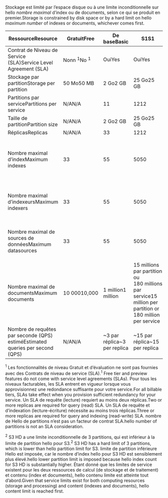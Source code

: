 <span data-ttu-id="9f30f-101">Stockage est limité par l’espace disque ou à une limite inconditionnelle sur hello *nombre maximal* d’index ou de documents, selon ce qui se produit en premier.</span><span class="sxs-lookup"><span data-stu-id="9f30f-101">Storage is constrained by disk space or by a hard limit on hello *maximum number* of indexes or documents, whichever comes first.</span></span>

| <span data-ttu-id="9f30f-102">Ressource</span><span class="sxs-lookup"><span data-stu-id="9f30f-102">Resource</span></span> | <span data-ttu-id="9f30f-103">Gratuit</span><span class="sxs-lookup"><span data-stu-id="9f30f-103">Free</span></span> | <span data-ttu-id="9f30f-104">De base</span><span class="sxs-lookup"><span data-stu-id="9f30f-104">Basic</span></span> | <span data-ttu-id="9f30f-105">S1</span><span class="sxs-lookup"><span data-stu-id="9f30f-105">S1</span></span> | <span data-ttu-id="9f30f-106">S2</span><span class="sxs-lookup"><span data-stu-id="9f30f-106">S2</span></span> | <span data-ttu-id="9f30f-107">S3</span><span class="sxs-lookup"><span data-stu-id="9f30f-107">S3</span></span> | <span data-ttu-id="9f30f-108">S3 HD</span><span class="sxs-lookup"><span data-stu-id="9f30f-108">S3 HD</span></span> |
| --- | --- | --- | --- | --- | --- | --- |
| <span data-ttu-id="9f30f-109">Contrat de Niveau de Service (SLA)</span><span class="sxs-lookup"><span data-stu-id="9f30f-109">Service Level Agreement (SLA)</span></span> |<span data-ttu-id="9f30f-110">Nonn <sup>1</sup></span><span class="sxs-lookup"><span data-stu-id="9f30f-110">No <sup>1</sup></span></span> |<span data-ttu-id="9f30f-111">Oui</span><span class="sxs-lookup"><span data-stu-id="9f30f-111">Yes</span></span> |<span data-ttu-id="9f30f-112">Oui</span><span class="sxs-lookup"><span data-stu-id="9f30f-112">Yes</span></span> |<span data-ttu-id="9f30f-113">Oui</span><span class="sxs-lookup"><span data-stu-id="9f30f-113">Yes</span></span> |<span data-ttu-id="9f30f-114">Oui</span><span class="sxs-lookup"><span data-stu-id="9f30f-114">Yes</span></span> |<span data-ttu-id="9f30f-115">Oui</span><span class="sxs-lookup"><span data-stu-id="9f30f-115">Yes</span></span> |
| <span data-ttu-id="9f30f-116">Stockage par partition</span><span class="sxs-lookup"><span data-stu-id="9f30f-116">Storage per partition</span></span> |<span data-ttu-id="9f30f-117">50 Mo</span><span class="sxs-lookup"><span data-stu-id="9f30f-117">50 MB</span></span> |<span data-ttu-id="9f30f-118">2 Go</span><span class="sxs-lookup"><span data-stu-id="9f30f-118">2 GB</span></span> |<span data-ttu-id="9f30f-119">25 Go</span><span class="sxs-lookup"><span data-stu-id="9f30f-119">25 GB</span></span> |<span data-ttu-id="9f30f-120">100 Go</span><span class="sxs-lookup"><span data-stu-id="9f30f-120">100 GB</span></span> |<span data-ttu-id="9f30f-121">200 Go</span><span class="sxs-lookup"><span data-stu-id="9f30f-121">200 GB</span></span> |<span data-ttu-id="9f30f-122">200 Go</span><span class="sxs-lookup"><span data-stu-id="9f30f-122">200 GB</span></span> |
| <span data-ttu-id="9f30f-123">Partitions par service</span><span class="sxs-lookup"><span data-stu-id="9f30f-123">Partitions per service</span></span> |<span data-ttu-id="9f30f-124">N/A</span><span class="sxs-lookup"><span data-stu-id="9f30f-124">N/A</span></span> |<span data-ttu-id="9f30f-125">1</span><span class="sxs-lookup"><span data-stu-id="9f30f-125">1</span></span> |<span data-ttu-id="9f30f-126">12</span><span class="sxs-lookup"><span data-stu-id="9f30f-126">12</span></span> |<span data-ttu-id="9f30f-127">12</span><span class="sxs-lookup"><span data-stu-id="9f30f-127">12</span></span> |<span data-ttu-id="9f30f-128">12</span><span class="sxs-lookup"><span data-stu-id="9f30f-128">12</span></span> |<span data-ttu-id="9f30f-129">3 <sup>2</sup></span><span class="sxs-lookup"><span data-stu-id="9f30f-129">3 <sup>2</sup></span></span> |
| <span data-ttu-id="9f30f-130">Taille de partition</span><span class="sxs-lookup"><span data-stu-id="9f30f-130">Partition size</span></span> |<span data-ttu-id="9f30f-131">N/A</span><span class="sxs-lookup"><span data-stu-id="9f30f-131">N/A</span></span> |<span data-ttu-id="9f30f-132">2 Go</span><span class="sxs-lookup"><span data-stu-id="9f30f-132">2 GB</span></span> |<span data-ttu-id="9f30f-133">25 Go</span><span class="sxs-lookup"><span data-stu-id="9f30f-133">25 GB</span></span> |<span data-ttu-id="9f30f-134">100 Go</span><span class="sxs-lookup"><span data-stu-id="9f30f-134">100 GB</span></span> |<span data-ttu-id="9f30f-135">200 Go</span><span class="sxs-lookup"><span data-stu-id="9f30f-135">200 GB</span></span> |<span data-ttu-id="9f30f-136">200 Go</span><span class="sxs-lookup"><span data-stu-id="9f30f-136">200 GB</span></span> |
| <span data-ttu-id="9f30f-137">Réplicas</span><span class="sxs-lookup"><span data-stu-id="9f30f-137">Replicas</span></span> |<span data-ttu-id="9f30f-138">N/A</span><span class="sxs-lookup"><span data-stu-id="9f30f-138">N/A</span></span> |<span data-ttu-id="9f30f-139">3</span><span class="sxs-lookup"><span data-stu-id="9f30f-139">3</span></span> |<span data-ttu-id="9f30f-140">12</span><span class="sxs-lookup"><span data-stu-id="9f30f-140">12</span></span> |<span data-ttu-id="9f30f-141">12</span><span class="sxs-lookup"><span data-stu-id="9f30f-141">12</span></span> |<span data-ttu-id="9f30f-142">12</span><span class="sxs-lookup"><span data-stu-id="9f30f-142">12</span></span> |<span data-ttu-id="9f30f-143">12</span><span class="sxs-lookup"><span data-stu-id="9f30f-143">12</span></span> |
| <span data-ttu-id="9f30f-144">Nombre maximal d’index</span><span class="sxs-lookup"><span data-stu-id="9f30f-144">Maximum indexes</span></span> |<span data-ttu-id="9f30f-145">3</span><span class="sxs-lookup"><span data-stu-id="9f30f-145">3</span></span> |<span data-ttu-id="9f30f-146">5</span><span class="sxs-lookup"><span data-stu-id="9f30f-146">5</span></span> |<span data-ttu-id="9f30f-147">50</span><span class="sxs-lookup"><span data-stu-id="9f30f-147">50</span></span> |<span data-ttu-id="9f30f-148">200</span><span class="sxs-lookup"><span data-stu-id="9f30f-148">200</span></span> |<span data-ttu-id="9f30f-149">200</span><span class="sxs-lookup"><span data-stu-id="9f30f-149">200</span></span> |<span data-ttu-id="9f30f-150">1 000 par partition ou 3 000 par service</span><span class="sxs-lookup"><span data-stu-id="9f30f-150">1000 per partition or 3000 per service</span></span> |
| <span data-ttu-id="9f30f-151">Nombre maximal d’indexeurs</span><span class="sxs-lookup"><span data-stu-id="9f30f-151">Maximum indexers</span></span> |<span data-ttu-id="9f30f-152">3</span><span class="sxs-lookup"><span data-stu-id="9f30f-152">3</span></span> |<span data-ttu-id="9f30f-153">5</span><span class="sxs-lookup"><span data-stu-id="9f30f-153">5</span></span> |<span data-ttu-id="9f30f-154">50</span><span class="sxs-lookup"><span data-stu-id="9f30f-154">50</span></span> |<span data-ttu-id="9f30f-155">200</span><span class="sxs-lookup"><span data-stu-id="9f30f-155">200</span></span> |<span data-ttu-id="9f30f-156">200</span><span class="sxs-lookup"><span data-stu-id="9f30f-156">200</span></span> |<span data-ttu-id="9f30f-157">Aucun indexeur pris en charge</span><span class="sxs-lookup"><span data-stu-id="9f30f-157">No indexer support</span></span> |
| <span data-ttu-id="9f30f-158">Nombre maximal de sources de données</span><span class="sxs-lookup"><span data-stu-id="9f30f-158">Maximum datasources</span></span> |<span data-ttu-id="9f30f-159">3</span><span class="sxs-lookup"><span data-stu-id="9f30f-159">3</span></span> |<span data-ttu-id="9f30f-160">5</span><span class="sxs-lookup"><span data-stu-id="9f30f-160">5</span></span> |<span data-ttu-id="9f30f-161">50</span><span class="sxs-lookup"><span data-stu-id="9f30f-161">50</span></span> |<span data-ttu-id="9f30f-162">200</span><span class="sxs-lookup"><span data-stu-id="9f30f-162">200</span></span> |<span data-ttu-id="9f30f-163">200</span><span class="sxs-lookup"><span data-stu-id="9f30f-163">200</span></span> |<span data-ttu-id="9f30f-164">Aucun indexeur pris en charge</span><span class="sxs-lookup"><span data-stu-id="9f30f-164">No indexer support</span></span> |
| <span data-ttu-id="9f30f-165">Nombre maximal de documents</span><span class="sxs-lookup"><span data-stu-id="9f30f-165">Maximum documents</span></span> |<span data-ttu-id="9f30f-166">10 000</span><span class="sxs-lookup"><span data-stu-id="9f30f-166">10,000</span></span> |<span data-ttu-id="9f30f-167">1 million</span><span class="sxs-lookup"><span data-stu-id="9f30f-167">1 million</span></span> |<span data-ttu-id="9f30f-168">15 millions par partition ou 180 millions par service</span><span class="sxs-lookup"><span data-stu-id="9f30f-168">15 million per partition or 180 million per service</span></span> |<span data-ttu-id="9f30f-169">60 millions par partition ou 720 millions par service</span><span class="sxs-lookup"><span data-stu-id="9f30f-169">60 million per partition or 720 million per service</span></span> |<span data-ttu-id="9f30f-170">120 millions par partition ou 1,4 milliard par service</span><span class="sxs-lookup"><span data-stu-id="9f30f-170">120 million per partition or 1.4 billion per service</span></span> |<span data-ttu-id="9f30f-171">1 million par index ou 200 millions par partition</span><span class="sxs-lookup"><span data-stu-id="9f30f-171">1 million per index or 200 million per partition</span></span> |
| <span data-ttu-id="9f30f-172">Nombre de requêtes par seconde (QPS) estimé</span><span class="sxs-lookup"><span data-stu-id="9f30f-172">Estimated queries per second (QPS)</span></span> |<span data-ttu-id="9f30f-173">N/A</span><span class="sxs-lookup"><span data-stu-id="9f30f-173">N/A</span></span> |<span data-ttu-id="9f30f-174">~3 par réplica</span><span class="sxs-lookup"><span data-stu-id="9f30f-174">~3 per replica</span></span> |<span data-ttu-id="9f30f-175">~15 par réplica</span><span class="sxs-lookup"><span data-stu-id="9f30f-175">~15 per replica</span></span> |<span data-ttu-id="9f30f-176">~60 par réplica</span><span class="sxs-lookup"><span data-stu-id="9f30f-176">~60 per replica</span></span> |<span data-ttu-id="9f30f-177">~60 par réplica</span><span class="sxs-lookup"><span data-stu-id="9f30f-177">~60 per replica</span></span> |<span data-ttu-id="9f30f-178">Moins de 60 par réplica</span><span class="sxs-lookup"><span data-stu-id="9f30f-178">>60 per replica</span></span> |

<span data-ttu-id="9f30f-179"><sup>1</sup> Les fonctionnalités de niveau Gratuit et d’évaluation ne sont pas fournies avec des Contrats de niveau de service (SLA).</span><span class="sxs-lookup"><span data-stu-id="9f30f-179"><sup>1</sup> Free tier and preview features do not come with service level agreements (SLAs).</span></span> <span data-ttu-id="9f30f-180">Pour tous les niveaux facturables, les SLA entrent en vigueur lorsque vous approvisionnez une redondance suffisante pour votre service.</span><span class="sxs-lookup"><span data-stu-id="9f30f-180">For all billable tiers, SLAs take effect when you provision sufficient redundancy for your service.</span></span> <span data-ttu-id="9f30f-181">Un SLA de requête (lecture) requiert au moins deux réplicas.</span><span class="sxs-lookup"><span data-stu-id="9f30f-181">Two or more replicas are required for query (read) SLA.</span></span> <span data-ttu-id="9f30f-182">Un SLA de requête et d’indexation (lecture-écriture) nécessite au moins trois réplicas.</span><span class="sxs-lookup"><span data-stu-id="9f30f-182">Three or more replicas are required for query and indexing (read-write) SLA.</span></span> <span data-ttu-id="9f30f-183">nombre de Hello de partitions n’est pas un facteur de contrat SLA.</span><span class="sxs-lookup"><span data-stu-id="9f30f-183">hello number of partitions is not an SLA consideration.</span></span> 

<span data-ttu-id="9f30f-184"><sup>2</sup> S3 HD a une limite inconditionnelle de 3 partitions, qui est inférieur à la limite de partition hello pour S3.</span><span class="sxs-lookup"><span data-stu-id="9f30f-184"><sup>2</sup> S3 HD has a hard limit of 3 partitions, which is lower than hello partition limit for S3.</span></span> <span data-ttu-id="9f30f-185">limite de partition inférieure Hello est imposée, car le nombre d’index hello pour S3 HD est sensiblement plus élevé.</span><span class="sxs-lookup"><span data-stu-id="9f30f-185">hello lower partition limit is imposed because hello index count for S3 HD is substantially higher.</span></span> <span data-ttu-id="9f30f-186">Étant donné que les limites de service existent pour les deux ressources de calcul (de stockage et de traitement) et contenu (index et documents), hello contenu limite est atteinte tout d’abord.</span><span class="sxs-lookup"><span data-stu-id="9f30f-186">Given that service limits exist for both computing resources (storage and processing) and content (indexes and documents), hello content limit is reached first.</span></span>
